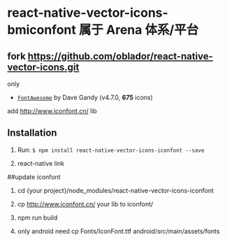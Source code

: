 # react-native-vector-icons-bmiconfont 属于 Arena 体系/平台

## fork https://github.com/oblador/react-native-vector-icons.git


only
* [`FontAwesome`](http://fortawesome.github.io/Font-Awesome/icons/) by Dave Gandy (v4.7.0, **675** icons) 

add http://www.iconfont.cn/ lib

## Installation

1. Run: `$ npm install react-native-vector-icons-iconfont --save`

2. react-native link


##update iconfont 
1. cd {your project}/node_modules/react-native-vector-icons-iconfont

2. cp http://www.iconfont.cn/ your lib to iconfont/

3. npm run build

4. only android need cp Fonts/IconFont.ttf android/src/main/assets/fonts
